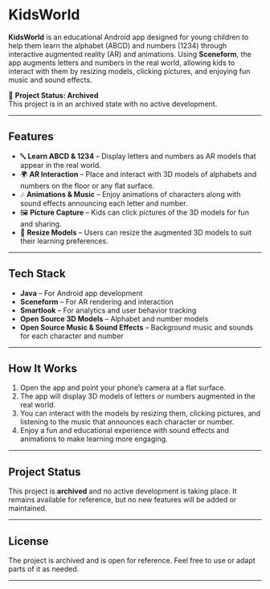# KidsWorld

**KidsWorld** is an educational Android app designed for young children to help them learn the alphabet (ABCD) and numbers (1234) through interactive augmented reality (AR) and animations. Using **Sceneform**, the app augments letters and numbers in the real world, allowing kids to interact with them by resizing models, clicking pictures, and enjoying fun music and sound effects.

🎉 **Project Status: Archived**  
This project is in an archived state with no active development.

---

## Features  

- 🔤 **Learn ABCD & 1234** – Display letters and numbers as AR models that appear in the real world.  
- 🌍 **AR Interaction** – Place and interact with 3D models of alphabets and numbers on the floor or any flat surface.  
- 🎶 **Animations & Music** – Enjoy animations of characters along with sound effects announcing each letter and number.  
- 🖼 **Picture Capture** – Kids can click pictures of the 3D models for fun and sharing.  
- 🔧 **Resize Models** – Users can resize the augmented 3D models to suit their learning preferences.  

---

## Tech Stack  

- **Java** – For Android app development  
- **Sceneform** – For AR rendering and interaction  
- **Smartlook** – For analytics and user behavior tracking  
- **Open Source 3D Models** – Alphabet and number models  
- **Open Source Music & Sound Effects** – Background music and sounds for each character and number  

---

## How It Works  

1. Open the app and point your phone’s camera at a flat surface.
2. The app will display 3D models of letters or numbers augmented in the real world.
3. You can interact with the models by resizing them, clicking pictures, and listening to the music that announces each character or number.
4. Enjoy a fun and educational experience with sound effects and animations to make learning more engaging.

---

## Project Status  

This project is **archived** and no active development is taking place. It remains available for reference, but no new features will be added or maintained.

---

## License  

The project is archived and is open for reference. Feel free to use or adapt parts of it as needed.

---
